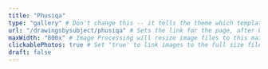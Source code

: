 ```yaml
---
title: "Phusiqa"
type: "gallery" # Don't change this -- it tells the theme which template to use.
url: "/drawingsbysubject/phusiqa" # Sets the link for the page, after baseURL: http://example.com/photos
maxWidth: "800x" # Image Processing will resize image files to this maximum width and retain aspect ratio.
clickablePhotos: true # Set 'true' to link images to the full size files.
draft: false
---
```

